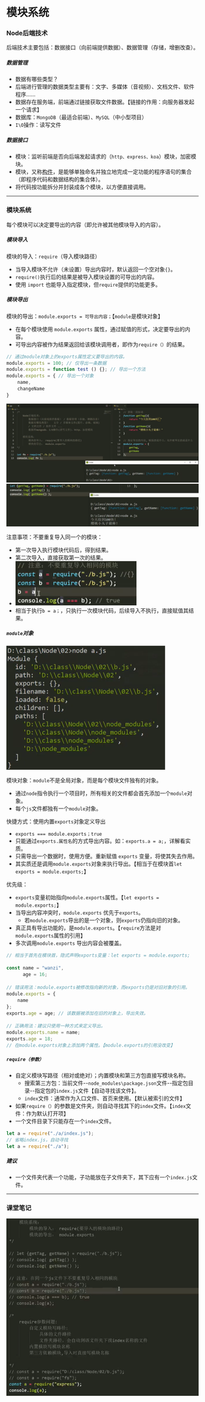 # 模块系统

### Node后端技术

后端技术主要包括：数据接口（向前端提供数据）、数据管理（存储，增删改查）。

##### 数据管理

- 数据有哪些类型？
- 后端进行管理的数据类型主要有：文字、多媒体（音视频）、文档文件、软件程序……
- 数据存在服务端，前端通过链接获取文件数据。【链接的作用：向服务器发起一个请求】
- 数据库：`MongoDB`（最适合前端）、`MySQL`（中小型项目）
- `I\O`操作：读写文件

##### 数据接口

- 模块：监听前端是否向后端发起请求的（`http、express、koa`）模块，加密模块。
- 模块，又称[构件](https://baike.baidu.com/item/构件)，是能够单独命名并独立地完成一定功能的程序语句的集合（即程序代码和数据结构的集合体）。
- 将代码按功能拆分并封装成各个模块，以方便直接调用。

<hr>

### 模块系统

每个模块可以决定要导出的内容（即允许被其他模块导入的内容）。



##### 模块导入

模块的导入：`require`（导入模块路径）

- 当导入模块不允许（未设置）导出内容时，默认返回一个空对象`{}`。
- `require()`执行后的结果是被导入模块设置的可导出的内容。
- 使用 `import` 也能导入指定模块，但`require`提供的功能更多。



##### 模块导出

模块的导出：`module.exports = 可导出内容；`【`module`是模块对象】

- 在每个模块使用 `module.exports` 属性，通过赋值的形式，决定要导出的内容。
- 可导出内容被作为结果返回给该模块调用者，即作为`require（）`的结果。

```js
// 通过module对象上的exports属性定义要导出的内容。
module.exports = 100; // 仅导出一条数据
module.exports = function test () {}; // 导出一个方法
module.exports = { // 导出一个对象
    name,
    changeName
}
```

<img src="第二节【模块系统】.assets/image-20220315104007229.png" alt="image-20220315104007229" style="zoom: 67%;" /> 

 <img src="第二节【模块系统】.assets/image-20220315104245083.png" alt="image-20220315104245083" style="zoom:67%;" /> 

注意事项：不要重复导入同一个的模块：

- 第一次导入执行模块代码后，得到结果。
- 第二次导入，直接获取第一次的结果。
- ![image-20220315105106225](第二节【模块系统】.assets/image-20220315105106225.png) 
- 相当于执行`b = a；`，只执行一次模块代码，后续导入不执行，直接赋值其结果。



##### `module`对象

​     <img src="第二节【模块系统】.assets/image-20220315105730814.png" alt="image-20220315105730814"  /> 

模块对象：`module`不是全局对象，而是每个模块文件独有的对象。

- 通过`node`指令执行一个项目时，所有相关的文件都会首先添加一个`module`对象。
- 每个`js`文件都独有一个`module`对象。

快捷方式：使用内置`exports`对象定义导出
- `exports === module.exports；true`
- 只能通过`exports.属性名`的方式导出内容。如：`exports.a = a;`，详解看实质。
- 只需导出一个数据时，使用方便。重新赋值 `exports` 变量，将使其失去作用。
- 其实质还是调用`module.exports`对象来执行导出。【相当于在模块首`let exports = module.exports;`】

优先级：
- `exports`变量初始指向`module.exports`属性。【`let exports = module.exports;`】
- 当导出内容冲突时，`module.exports` 优先于`exports`。
  - 若`module.exports`导出的是一个对象，则`exports`仍指向旧的对象。
- 真正具有导出功能的，是`module.exports`。【`require`方法是对`module.exports`属性的引用】
- 多次调用`module.exports` 导出内容会被覆盖。

```js
// 相当于首先在模块首，隐式声明exports变量：let exports = module.exports;

const name = "wanzi",
      age = 16;

// 错误用法：module.exports被修改指向新的对象，而exports仍是对旧对象的引用。
module.exports = {
    name
};
exports.age = age; // 该数据被添加在旧的对象上，导出失效。

// 正确用法：建议只使用一种方式来定义导出。
module.exports.name = name;
exports.age = 18;
// 在module.exports对象上添加两个属性。【module.exports的引用没改变】
```



##### `require（参数）`

- 自定义模块写路径（相对或绝对）；内置模块和第三方包直接写模块名称。
  - 搜索第三方包：当前文件--`node_modules\package.json`文件--指定包目录--指定包的`index.js`文件【自动寻找该文件】。
  - `index`文件：通常作为入口文件、首页来使用。【默认被索引的文件】
- 如果`require（）`的参数是文件夹，则自动寻找其下的`index`文件。【`index`文件：作为默认打开项】
- 一个文件目录下只能存在一个`index`文件。

```js
let a = require("./a/index.js");
// 省略index.js，自动寻找
let a = require("./a");
```



##### 建议

- 一个文件夹代表一个功能，子功能放在子文件夹下，其下应有一个`index.js`文件。

<hr>

### 课堂笔记

<img src="第二节【模块系统】.assets/image-20220315140638207.png" alt="image-20220315140638207" style="zoom:80%;" /> 

